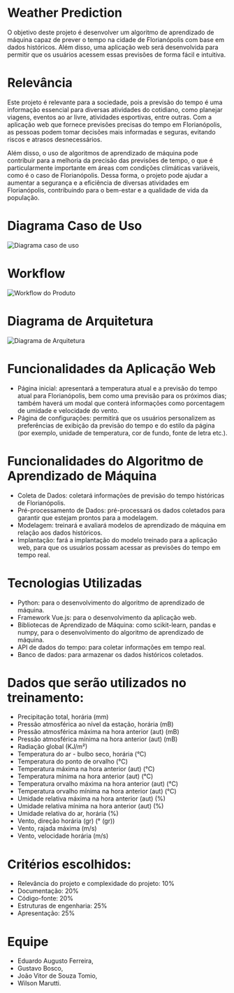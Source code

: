 # Weather Prediction

O objetivo deste projeto é desenvolver um algoritmo de aprendizado de máquina capaz de prever o tempo na cidade de Florianópolis com base em dados históricos. Além disso, uma aplicação web será desenvolvida para permitir que os usuários acessem essas previsões de forma fácil e intuitiva.

# Relevância

Este projeto é relevante para a sociedade, pois a previsão do tempo é uma informação essencial para diversas atividades do cotidiano, como planejar viagens, eventos ao ar livre, atividades esportivas, entre outras. Com a aplicação web que fornece previsões precisas do tempo em Florianópolis, as pessoas podem tomar decisões mais informadas e seguras, evitando riscos e atrasos desnecessários.

Além disso, o uso de algoritmos de aprendizado de máquina pode contribuir para a melhoria da precisão das previsões de tempo, o que é particularmente importante em áreas com condições climáticas variáveis, como é o caso de Florianópolis. Dessa forma, o projeto pode ajudar a aumentar a segurança e a eficiência de diversas atividades em Florianópolis, contribuindo para o bem-estar e a qualidade de vida da população.

# Diagrama Caso de Uso

![Diagrama caso de uso](https://user-images.githubusercontent.com/88805708/230232870-96321ae3-9c68-4962-871d-9cecfa6ba096.jpg)

# Workflow

![Workflow do Produto](https://user-images.githubusercontent.com/56096297/234419151-b7f8fa1a-0157-4add-869d-dec78f43dfab.png)

# Diagrama de Arquitetura 

![Diagrama de Arquitetura](https://user-images.githubusercontent.com/88805708/230233867-632a921f-16b4-4b20-a496-409880faef09.jpg)

# Funcionalidades da Aplicação Web
* Página inicial: apresentará a temperatura atual e a previsão do tempo atual para Florianópolis, bem como uma previsão para os próximos dias; também haverá um modal que conterá informações como porcentagem de umidade e velocidade do vento.
* Página de configurações: permitirá que os usuários personalizem as preferências de exibição da previsão do tempo e do estilo da página (por exemplo, unidade de temperatura, cor de fundo, fonte de letra etc.).

# Funcionalidades do Algoritmo de Aprendizado de Máquina
* Coleta de Dados: coletará informações de previsão do tempo históricas de Florianópolis.
* Pré-processamento de Dados: pré-processará os dados coletados para garantir que estejam prontos para a modelagem.
* Modelagem: treinará e avaliará modelos de aprendizado de máquina em relação aos dados históricos.
* Implantação: fará a implantação do modelo treinado para a aplicação web, para que os usuários possam acessar as previsões do tempo em tempo real.

# Tecnologias Utilizadas
* Python: para o desenvolvimento do algoritmo de aprendizado de máquina.
* Framework Vue.js: para o desenvolvimento da aplicação web.
* Bibliotecas de Aprendizado de Máquina: como scikit-learn, pandas e numpy, para o desenvolvimento do algoritmo de aprendizado de máquina.
* API de dados do tempo: para coletar informações em tempo real.
* Banco de dados: para armazenar os dados históricos coletados.

# Dados que serão utilizados no treinamento:
* Precipitação total, horária (mm)
* Pressão atmosférica ao nível da estação, horária (mB)
* Pressão atmosférica máxima na hora anterior (aut) (mB)
* Pressão atmosférica mínima na hora anterior (aut) (mB)
* Radiação global (KJ/m²)
* Temperatura do ar - bulbo seco, horária (°C)
* Temperatura do ponto de orvalho (°C)
* Temperatura máxima na hora anterior (aut) (°C)
* Temperatura mínima na hora anterior (aut) (°C)
* Temperatura orvalho máxima na hora anterior (aut) (°C)
* Temperatura orvalho mínima na hora anterior (aut) (°C)
* Umidade relativa máxima na hora anterior (aut) (%)
* Umidade relativa mínima na hora anterior (aut) (%)
* Umidade relativa do ar, horária (%)
* Vento, direção horária (gr) (° (gr))
* Vento, rajada máxima (m/s)
* Vento, velocidade horária (m/s)

# Critérios escolhidos:
* Relevância do projeto e complexidade do projeto: 10%
* Documentação: 20%
* Código-fonte: 20%
* Estruturas de engenharia: 25%
* Apresentação: 25%

# Equipe
* Eduardo Augusto Ferreira,
* Gustavo Bosco,
* João Vitor de Souza Tomio,
* Wilson Marutti.
